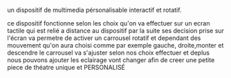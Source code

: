 un dispositif de multimedia pérsonalisable interactif et rotatif.

ce dispositif fonctionne selon les choix qu'on va effectuer sur un ecran tactile qui est relié a distance au dispositif par la suite ses decision prise sur l'écran va permetre de activer un carrousel rotatif et dependant des mouvement qu'on aura choisi comme par exemple gauche, droite,monter et descendre le carrousel va s'ajuster selon nos choix effectuer et deplus nous pouvons ajouter les eclairage vont changer afin de creer une petite piece de théatre unique et PERSONALISÉ
